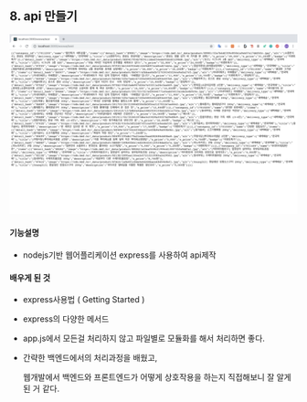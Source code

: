 ## 8. api 만들기

![api](../project_functional_demo/api.png)

#### 기능설명

- nodejs기반 웹어플리케이션 express를 사용하여 api제작



#### 배우게 된 것

- express사용법 ( Getting Started )

- express의 다양한 메서드

- app.js에서 모든걸 처리하지 않고 파일별로 모듈화를 해서 처리하면 좋다.

- 간략한 백엔드에서의 처리과정을 배웠고, 

  웹개발에서 백엔드와 프론트엔드가 어떻게 상호작용을 하는지 직접해보니 잘 알게된 거 같다.

